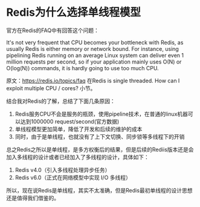 # Redis为什么选择单线程模型

官方在Redis的FAQ中有回答这个问题：

It's not very frequent that CPU becomes your bottleneck with Redis, as usually Redis is either memory or network bound. For instance, using pipelining Redis running on an average Linux system can deliver even 1 million requests per second, so if your application mainly uses O(N) or O(log(N)) commands, it is hardly going to use too much CPU.

原文：https://redis.io/topics/faq 在Redis is single threaded. How can I exploit multiple CPU / cores? 小节。

结合我对Redis的了解，总结了下面几条原因：

1. Redis服务CPU不会是服务的瓶颈，使用pipeline技术，在普通的linux机器可以达到1000000 request/second(官方数据)
2. 单线程模型更加简单，降低了开发和后续的维护的成本
3. 同时，由于是单线程，也就没有了上下文切换、同步锁等多线程下的开销

总之Redis之所以是单线程，是多方权衡后的结果，但是后续的Rediis版本还是会加入多线程的设计或者已经加入了多线程的设计，具体如下：

1. Redis v4.0（引入多线程处理异步任务）
2. Redis v6.0（正式在网络模型中实现 I/O 多线程）

所以，现在说Redis是单线程，其实不太准确，但是Redis最初单线程的设计思想还是值得我们借鉴的。